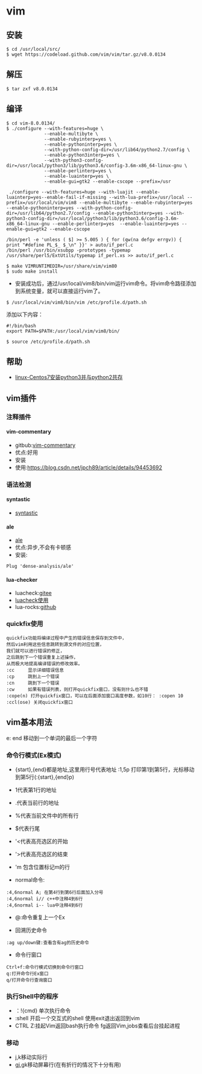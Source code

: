 # vim
## 安装
```
$ cd /usr/local/src/
$ wget https://codeload.github.com/vim/vim/tar.gz/v8.0.0134
```

## 解压
```
$ tar zxf v8.0.0134
```

## 编译
```
$ cd vim-8.0.0134/
$ ./configure --with-features=huge \
              --enable-multibyte \
              --enable-rubyinterp=yes \
              --enable-pythoninterp=yes \
              --with-python-config-dir=/usr/lib64/python2.7/config \
              --enable-python3interp=yes \
              --with-python3-config-dir=/usr/local/python3/lib/python3.6/config-3.6m-x86_64-linux-gnu \
              --enable-perlinterp=yes \
              --enable-luainterp=yes \
              --enable-gui=gtk2 --enable-cscope --prefix=/usr
```

```
 ./configure --with-features=huge --with-luajit --enable-luainterp=yes--enable-fail-if-missing --with-lua-prefix=/usr/local --prefix=/usr/local/vim/vim8 --enable-multibyte --enable-rubyinterp=yes --enable-pythoninterp=yes --with-python-config-dir=/usr/lib64/python2.7/config --enable-python3interp=yes --with-python3-config-dir=/usr/local/python3/lib/python3.6/config-3.6m-x86_64-linux-gnu --enable-perlinterp=yes  --enable-luainterp=yes --enable-gui=gtk2 --enable-cscope
```


```
/bin/perl -e 'unless ( $] >= 5.005 ) { for (qw(na defgv errgv)) { print "#define PL_$_ $_\n" }}' > auto/if_perl.c
/bin/perl /usr/bin/xsubpp -prototypes -typemap /usr/share/perl5/ExtUtils/typemap if_perl.xs >> auto/if_perl.c

$ make VIMRUNTIMEDIR=/usr/share/vim/vim80 
$ sudo make install
```

- 安装成功后，通过/usr/local/vim8/bin/vim运行vim命令。将vim命令路径添加到系统变量，就可以直接运行vim了。

```
$ /usr/local/vim/vim8/bin/vim /etc/profile.d/path.sh
```

添加以下内容：
```
#!/bin/bash
export PATH=$PATH:/usr/local/vim/vim8/bin/

$ source /etc/profile.d/path.sh
```

## 帮助
- [linux-Centos7安装python3并与python2共存](https://www.cnblogs.com/JahanGu/p/7452527.html)

## vim插件
### 注释插件
#### vim-commentary
- gitbub:[vim-commentary](https://github.com/tpope/vim-commentary)
- 优点:好用
- 安装
- 使用:https://blog.csdn.net/jpch89/article/details/94453692

### 语法检测
#### syntastic
- [syntastic](https://github.com/vim-syntastic/syntastic)

#### ale
- [ale](https://github.com/dense-analysis/ale)
- 优点:异步,不会有卡顿感
- 安装:
```
Plug 'dense-analysis/ale'
```

#### lua-checker
- luacheck:[gitee](https://gitee.com/bobu/luacheck)
- [luacheck使用](http://brightguo.com/luacheck%E4%BD%BF%E7%94%A8/)
- lua-rocks:[github](https://github.com/luarocks/luarocks/wiki/Installation-instructions-for-Unix)

### quickfix使用
```
quickfix功能将编译过程中产生的错误信息保存到文件中，
然后vim利用这些信息跳转到源文件的对应位置，
我们就可以进行错误的修正，
之后跳到下一个错误重复上述操作，
从而极大地提高编译错误的修改效率。
:cc     显示详细错误信息
:cp     跳到上一个错误
:cn     跳到下一个错误
:cw     如果有错误列表，则打开quickfix窗口，没有则什么也不错
:cope(n) 打开quickfix窗口，可以在后面添加窗口高度参数，如10行： :copen 10
:ccl(ose) 关闭quickfix窗口
```

## vim基本用法
e: end 移动到一个单词的最后一个字符

### 命令行模式(Ex模式)
- {start},{end}都是地址,这里用行号代表地址
:1,5p 打印第1到第5行，光标移动到第5行(:{start},{end}p)
- 1代表第1行的地址
- .代表当前行的地址
- %代表当前文件中的所有行
- $代表行尾
- '<代表高亮选区的开始
- '>代表高亮选区的结束
- 'm 包含位置标记m的行

- normal命令:
```
:4,6normal A; 在第4行到第6行后面加入分号
:4,6normal i// c++中注释4到6行
:4,6normal i-- lua中注释4到6行
```

- @:命令重复上一个Ex

- 回溯历史命令
```
:ag up/down键:查看含有ag的历史命令
```

- 命令行窗口
```
Ctrl+f:命令行模式切换到命令行窗口
q:打开命令行Ex窗口
q/打开命令行查询窗口
```
### 执行Shell中的程序
- ：!{cmd} 单次执行命令
- :shell 开启一个交互式的shell 使用exit退出返回到vim
- CTRL Z:挂起Vim返回bash执行命令 fg返回Vim,jobs查看后台挂起进程

### 移动
- j,k移动实际行
- gj,gk移动屏幕行(在有折行的情况下十分有用)
